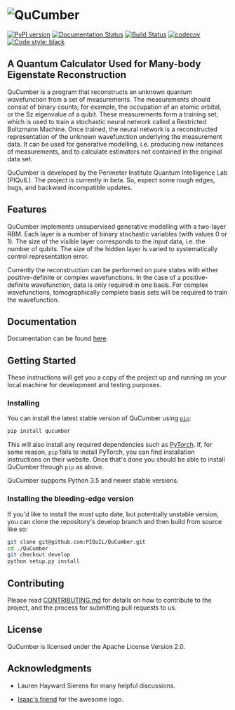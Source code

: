 # ![QuCumber](https://raw.githubusercontent.com/PIQuIL/QuCumber/master/docs/_static/img/QuCumber_readme.png)

[![PyPI version](https://badge.fury.io/py/qucumber.svg)](https://badge.fury.io/py/qucumber)
[![Documentation Status](https://readthedocs.org/projects/qucumber/badge/?version=latest)](https://qucumber.readthedocs.io/en/latest/?badge=latest)
[![Build Status](https://travis-ci.com/PIQuIL/QuCumber.svg?branch=master)](https://travis-ci.com/PIQuIL/QuCumber)
[![codecov](https://codecov.io/gh/PIQuIL/QuCumber/branch/master/graph/badge.svg)](https://codecov.io/gh/PIQuIL/QuCumber)
[![Code style: black](https://img.shields.io/badge/code%20style-black-000000.svg)](https://github.com/ambv/black)

## A Quantum Calculator Used for Many-body Eigenstate Reconstruction

QuCumber is a program that reconstructs an unknown quantum wavefunction
from a set of measurements. The measurements should consist of binary counts;
for example, the occupation of an atomic orbital, or the Sz eigenvalue of
a qubit. These measurements form a training set, which is used to train a
stochastic neural network called a Restricted Boltzmann Machine. Once trained, the
neural network is a reconstructed representation of the unknown wavefunction
underlying the measurement data. It can be used for generative modelling, i.e.
producing new instances of measurements, and to calculate estimators not
contained in the original data set.

QuCumber is developed by the Perimeter Institute Quantum Intelligence Lab (PIQuIL).
The project is currently in beta. So, expect some rough edges, bugs,
and backward incompatible updates.

## Features

QuCumber implements unsupervised generative modelling with a two-layer RBM.
Each layer is a number of binary stochastic variables (with values 0 or 1). The
size of the visible layer corresponds to the input data, i.e. the number of
qubits. The size of the hidden layer is varied to systematically control
representation error.

Currently the reconstruction can be performed on pure states with either
positive-definite or complex wavefunctions. In the case of a positive-definite
wavefunction, data is only required in one basis. For complex wavefunctions,
tomographically complete basis sets will be required to train the wavefunction.

## Documentation

Documentation can be found [here](https://piquil.github.io/QuCumber/).

## Getting Started

These instructions will get you a copy of the project up and running on your
local machine for development and testing purposes.

### Installing

You can install the latest stable version of QuCumber using
[`pip`](https://pip.pypa.io/en/stable/quickstart/):

```bash
pip install qucumber
```

This will also install any required dependencies such as [PyTorch](https://pytorch.org).
If, for some reason, `pip` fails to install PyTorch, you can find installation
instructions on their website. Once that's done you should be able to install
QuCumber through `pip` as above.

QuCumber supports Python 3.5 and newer stable versions.

### Installing the bleeding-edge version

If you'd like to install the most upto date, but potentially unstable version,
you can clone the repository's develop branch and then build from source like so:

```bash
git clone git@github.com:PIQuIL/QuCumber.git
cd ./QuCumber
git checkout develop
python setup.py install
```

## Contributing

Please read [CONTRIBUTING.md](CONTRIBUTING.md) for details on how to contribute
to the project, and the process for submitting pull requests to us.

## License

QuCumber is licensed under the Apache License Version 2.0.

## Acknowledgments

- Lauren Hayward Sierens for many helpful discussions.

- [Isaac's friend]() for the awesome logo.
